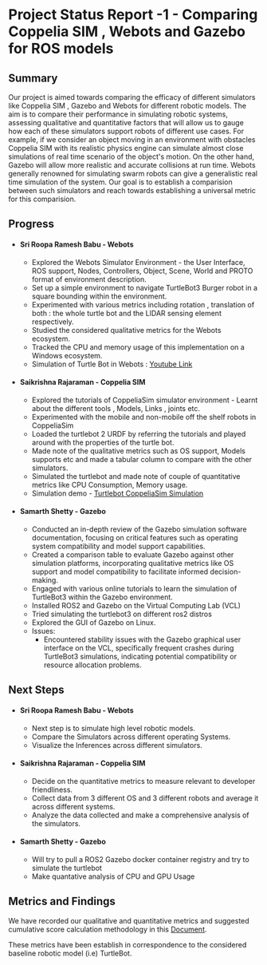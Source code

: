 # Project Status Report -1 - Comparing Coppelia SIM , Webots and Gazebo for ROS models

## Summary 


Our project is aimed towards comparing the efficacy of different simulators like Coppelia SIM , Gazebo and Webots for different robotic models. The aim is to compare their performance in simulating robotic systems, assessing qualitative and quantitative factors that will allow us to gauge how each of these simulators support robots of different use cases. For example, if we consider an object moving in an environment with obstacles Coppelia SIM with its realistic physics engine can simulate almost close simulations of real time scenario of the object's motion. On the other hand, Gazebo will allow more realistic and accurate collisions at run time. Webots generally renowned for simulating swarm robots can give a generalistic real time simulation of the system. Our goal is to establish a comparision between such simulators and reach towards establishing a universal metric for this comparision.  


## Progress

* #### Sri Roopa Ramesh Babu - Webots
    * Explored the Webots Simulator Environment - the User Interface, ROS support, Nodes, Controllers, Object, Scene, World and PROTO format of environment description.
    * Set up a simple environment to navigate TurtleBot3 Burger robot in a square bounding within the environment.
    * Experimented with various metrics including rotation , translation of both : the whole turtle bot and the LIDAR sensing element respectively.
    * Studied the considered qualitative metrics for the Webots ecosystem.
    * Tracked the CPU and memory usage of this implementation on a Windows ecosystem.
    * Simulation of Turtle Bot in Webots : [Youtube Link](https://www.youtube.com/watch?v=Kr2a7oU1kHg)

* #### Saikrishna Rajaraman - Coppelia SIM
   * Explored the tutorials of CoppeliaSim simulator environment - Learnt about the different tools , Models, Links , joints etc.
   * Experimented with the mobile and non-mobile off the shelf robots in CoppeliaSim
   * Loaded the turtlebot 2 URDF by referring the tutorials and played around with the properties of the turtle bot.
   * Made note of the qualitative metrics such as OS support, Models supports etc and made a tabular column to compare with the other simulators.
   * Simulated the turtlebot and made note of couple of quantitative metrics like CPU Consumption, Memory usage.
   * Simulation demo - [Turtlebot CoppeliaSim Simulation](https://youtu.be/XnH3cdLI9Hk)

* #### Samarth Shetty - Gazebo 
   * Conducted an in-depth review of the Gazebo simulation software documentation, focusing on critical features such as operating system compatibility and model support capabilities.
   * Created a comparison table to evaluate Gazebo against other simulation platforms, incorporating qualitative metrics like OS support and model compatibility to facilitate informed decision-making.
   * Engaged with various online tutorials to learn the simulation of TurtleBot3 within the Gazebo environment.
   * Installed ROS2 and Gazebo on the Virtual Computing Lab (VCL)
   * Tried simulating the turtlebot3 on different ros2 distros
   * Explored the GUI of Gazebo on Linux.
   * Issues:
        * Encountered stability issues with the Gazebo graphical user interface on the VCL, specifically frequent crashes during TurtleBot3 simulations, indicating potential compatibility or resource allocation problems.

## Next Steps

* #### Sri Roopa Ramesh Babu - Webots
    * Next step is to simulate high level robotic models. 
    * Compare the Simulators across different operating Systems.
    * Visualize the Inferences across different simulators.
* #### Saikrishna Rajaraman - Coppelia SIM
    * Decide on the quantitative metrics to measure relevant to developer friendliness.
    * Collect data from 3 different OS and 3 different robots and average it across different systems.
    * Analyze the data collected and make a comprehensive analysis of the simulators. 
* #### Samarth Shetty - Gazebo 
    * Will try to pull a ROS2 Gazebo docker container registry and try to simulate the turtlebot
    * Make quantative analysis of CPU and GPU Usage

## Metrics and Findings

We have recorded our qualitative and quantitative metrics and suggested cumulative score calculation methodology in this [Document](https://docs.google.com/document/d/1laHSenIYe3555zsrR800GbXGSxZrP3JGpSoGkAFmqZk/edit?usp=sharing).

These metrics have been establish in correspondence to the considered baseline robotic model (i.e) TurtleBot.

